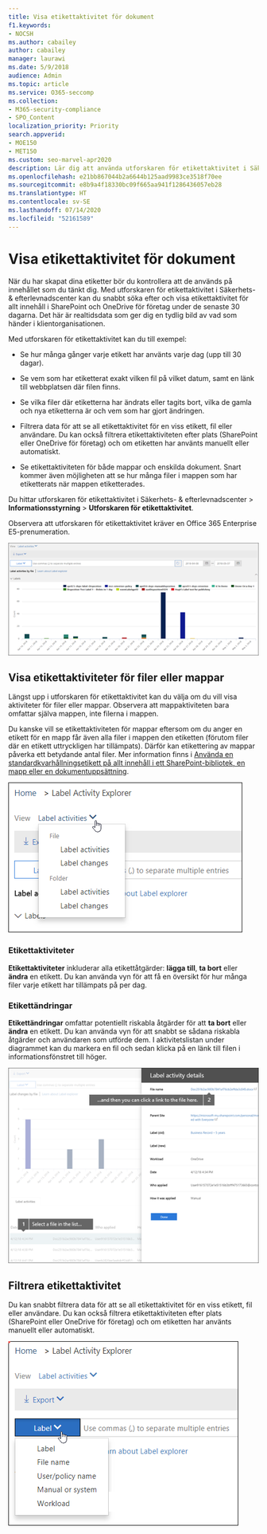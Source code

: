 ```yaml
---
title: Visa etikettaktivitet för dokument
f1.keywords:
- NOCSH
ms.author: cabailey
author: cabailey
manager: laurawi
ms.date: 5/9/2018
audience: Admin
ms.topic: article
ms.service: O365-seccomp
ms.collection:
- M365-security-compliance
- SPO_Content
localization_priority: Priority
search.appverid:
- MOE150
- MET150
ms.custom: seo-marvel-apr2020
description: Lär dig att använda utforskaren för etikettaktivitet i Säkerhets- och efterlevnadscenter för Microsoft 365 för att söka efter och visa etikettaktivitet.
ms.openlocfilehash: e21bb867044b2a6644b125aad9983ce3518f70ee
ms.sourcegitcommit: e8b9a4f18330bc09f665aa941f1286436057eb28
ms.translationtype: HT
ms.contentlocale: sv-SE
ms.lasthandoff: 07/14/2020
ms.locfileid: "52161589"
---
```

# <a name="view-label-activity-for-documents"></a>Visa etikettaktivitet för dokument

När du har skapat dina etiketter bör du kontrollera att de används på innehållet som du tänkt dig. Med utforskaren för etikettaktivitet i Säkerhets- &amp; efterlevnadscenter kan du snabbt söka efter och visa etikettaktivitet för allt innehåll i SharePoint och OneDrive för företag under de senaste 30 dagarna. Det här är realtidsdata som ger dig en tydlig bild av vad som händer i klientorganisationen.
  
Med utforskaren för etikettaktivitet kan du till exempel:
  
- Se hur många gånger varje etikett har använts varje dag (upp till 30 dagar).
    
- Se vem som har etiketterat exakt vilken fil på vilket datum, samt en länk till webbplatsen där filen finns.
    
- Se vilka filer där etiketterna har ändrats eller tagits bort, vilka de gamla och nya etiketterna är och vem som har gjort ändringen.
    
- Filtrera data för att se all etikettaktivitet för en viss etikett, fil eller användare. Du kan också filtrera etikettaktiviteten efter plats (SharePoint eller OneDrive för företag) och om etiketten har använts manuellt eller automatiskt.
    
- Se etikettaktiviteten för både mappar och enskilda dokument. Snart kommer även möjligheten att se hur många filer i mappen som har etiketterats när mappen etiketterades.
    
Du hittar utforskaren för etikettaktivitet i Säkerhets- &amp; efterlevnadscenter > **Informationsstyrning** > **Utforskaren för etikettaktivitet**.
  
Observera att utforskaren för etikettaktivitet kräver en Office 365 Enterprise E5-prenumeration.
  
![Utforskaren för etikettaktivitet](../media/671ca0cd-1457-40b4-9917-b663360afd95.png)
  
## <a name="view-label-activities-for-files-or-folders"></a>Visa etikettaktiviteter för filer eller mappar

Längst upp i utforskaren för etikettaktivitet kan du välja om du vill visa aktiviteter för filer eller mappar. Observera att mappaktiviteten bara omfattar själva mappen, inte filerna i mappen.
  
Du kanske vill se etikettaktiviteten för mappar eftersom om du anger en etikett för en mapp får även alla filer i mappen den etiketten (förutom filer där en etikett uttryckligen har tillämpats). Därför kan etikettering av mappar påverka ett betydande antal filer. Mer information finns i [Använda en standardkvarhållningsetikett på allt innehåll i ett SharePoint-bibliotek, en mapp eller en dokumentuppsättning](create-apply-retention-labels.md#applying-a-default-retention-label-to-all-content-in-a-sharepoint-library-folder-or-document-set).
  
![Listmeny som visar etikettaktiviteter för filer och mappar](../media/11030584-f52d-49eb-86f3-7ead16a3b704.png)
  
### <a name="label-activities"></a>Etikettaktiviteter

 **Etikettaktiviteter** inkluderar alla etikettåtgärder: **lägga till**, **ta bort** eller **ändra** en etikett. Du kan använda vyn för att få en översikt för hur många filer varje etikett har tillämpats på per dag. 
  
### <a name="label-changes"></a>Etikettändringar

 **Etikettändringar** omfattar potentiellt riskabla åtgärder för att **ta bort** eller **ändra** en etikett. Du kan använda vyn för att snabbt se sådana riskabla åtgärder och användaren som utförde dem. I aktivitetslistan under diagrammet kan du markera en fil och sedan klicka på en länk till filen i informationsfönstret till höger. 
  
![Informationsfönster för etikettaktivitet](../media/eb580fd4-b5be-4fda-9ba5-c1256777310d.png)
  
## <a name="filter-label-activity"></a>Filtrera etikettaktivitet

Du kan snabbt filtrera data för att se all etikettaktivitet för en viss etikett, fil eller användare. Du kan också filtrera etikettaktiviteten efter plats (SharePoint eller OneDrive för företag) och om etiketten har använts manuellt eller automatiskt.
  
![Filter för etikettaktivitet](../media/9de92985-120f-48b4-96a7-ef7ec8a71ff0.png)
  

